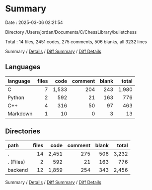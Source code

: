 # Summary

Date : 2025-03-06 02:21:54

Directory /Users/jordan/Documents/C/ChessLibrary/bulletchess

Total : 14 files,  2451 codes, 275 comments, 506 blanks, all 3232 lines

Summary / [Details](details.md) / [Diff Summary](diff.md) / [Diff Details](diff-details.md)

## Languages
| language | files | code | comment | blank | total |
| :--- | ---: | ---: | ---: | ---: | ---: |
| C | 7 | 1,533 | 204 | 243 | 1,980 |
| Python | 2 | 592 | 21 | 163 | 776 |
| C++ | 4 | 316 | 50 | 97 | 463 |
| Markdown | 1 | 10 | 0 | 3 | 13 |

## Directories
| path | files | code | comment | blank | total |
| :--- | ---: | ---: | ---: | ---: | ---: |
| . | 14 | 2,451 | 275 | 506 | 3,232 |
| . (Files) | 2 | 592 | 21 | 163 | 776 |
| backend | 12 | 1,859 | 254 | 343 | 2,456 |

Summary / [Details](details.md) / [Diff Summary](diff.md) / [Diff Details](diff-details.md)